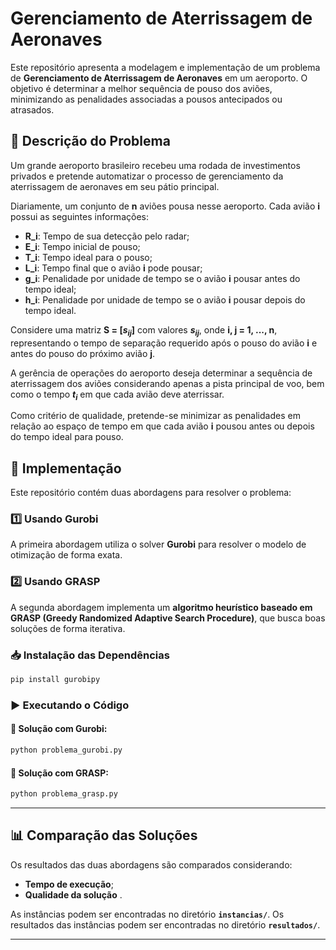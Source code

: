 # Gerenciamento de Aterrissagem de Aeronaves

Este repositório apresenta a modelagem e implementação de um problema de **Gerenciamento de Aterrissagem de Aeronaves** em um aeroporto. O objetivo é determinar a melhor sequência de pouso dos aviões, minimizando as penalidades associadas a pousos antecipados ou atrasados.

## 📌 Descrição do Problema

Um grande aeroporto brasileiro recebeu uma rodada de investimentos privados e pretende automatizar o processo de gerenciamento da aterrissagem de aeronaves em seu pátio principal. 

Diariamente, um conjunto de **n** aviões pousa nesse aeroporto. Cada avião **i** possui as seguintes informações:

- **R_i**: Tempo de sua detecção pelo radar;
- **E_i**: Tempo inicial de pouso;
- **T_i**: Tempo ideal para o pouso;
- **L_i**: Tempo final que o avião **i** pode pousar;
- **g_i**: Penalidade por unidade de tempo se o avião **i** pousar antes do tempo ideal;
- **h_i**: Penalidade por unidade de tempo se o avião **i** pousar depois do tempo ideal.

Considere uma matriz **S = $[s_{ij}]$** com valores **$s_{ij}$**, onde **i, j = 1, ..., n**, representando o tempo de separação requerido após o pouso do avião **i** e antes do pouso do próximo avião **j**. 

A gerência de operações do aeroporto deseja determinar a sequência de aterrissagem dos aviões considerando apenas a pista principal de voo, bem como o tempo **$t_i$** em que cada avião deve aterrissar. 

Como critério de qualidade, pretende-se minimizar as penalidades em relação ao espaço de tempo em que cada avião **i** pousou antes ou depois do tempo ideal para pouso.


## 🚀 Implementação

Este repositório contém duas abordagens para resolver o problema:

### 1️⃣ **Usando Gurobi**
A primeira abordagem utiliza o solver **Gurobi** para resolver o modelo de otimização de forma exata.


### 2️⃣ **Usando GRASP**
A segunda abordagem implementa um **algoritmo heurístico baseado em GRASP (Greedy Randomized Adaptive Search Procedure)**, que busca boas soluções de forma iterativa.

### 📥 Instalação das Dependências
```bash
pip install gurobipy
```

### ▶️ Executando o Código
#### 📌 Solução com Gurobi:
```bash
python problema_gurobi.py
```

#### 📌 Solução com GRASP:
```bash
python problema_grasp.py
```

---

## 📊 Comparação das Soluções

Os resultados das duas abordagens são comparados considerando:
- **Tempo de execução**;
- **Qualidade da solução** .

As instâncias podem ser encontradas no diretório **`instancias/`**.
Os resultados das instâncias podem ser encontradas no diretório **`resultados/`**.


---



